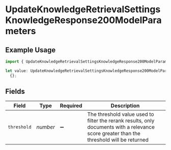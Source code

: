 # UpdateKnowledgeRetrievalSettingsKnowledgeResponse200ModelParameters

## Example Usage

```typescript
import { UpdateKnowledgeRetrievalSettingsKnowledgeResponse200ModelParameters } from "@orq-ai/node/models/operations";

let value: UpdateKnowledgeRetrievalSettingsKnowledgeResponse200ModelParameters =
  {};
```

## Fields

| Field                                                                                                                                    | Type                                                                                                                                     | Required                                                                                                                                 | Description                                                                                                                              |
| ---------------------------------------------------------------------------------------------------------------------------------------- | ---------------------------------------------------------------------------------------------------------------------------------------- | ---------------------------------------------------------------------------------------------------------------------------------------- | ---------------------------------------------------------------------------------------------------------------------------------------- |
| `threshold`                                                                                                                              | *number*                                                                                                                                 | :heavy_minus_sign:                                                                                                                       | The threshold value used to filter the rerank results, only documents with a relevance score greater than the threshold will be returned |